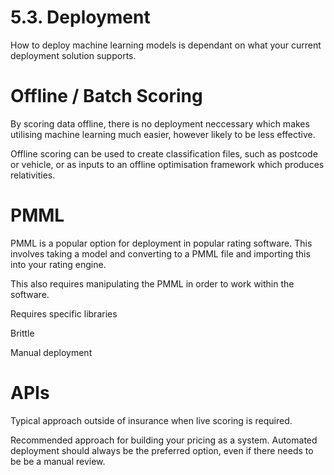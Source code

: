 # 5.3. Deployment

How to deploy machine learning models is dependant on what your current deployment solution supports.

# Offline / Batch Scoring

By scoring data offline, there is no deployment neccessary which makes utilising machine learning much easier, however likely to be less effective. 

Offline scoring can be used to create classification files, such as postcode or vehicle, or as inputs to an offline optimisation framework which produces relativities.

# PMML

PMML is a popular option for deployment in popular rating software. This involves taking a model and converting to a PMML file and importing this into your rating engine. 

This also requires manipulating the PMML in order to work within the software.

Requires specific libraries

Brittle

Manual deployment

# APIs

Typical approach outside of insurance when live scoring is required. 

Recommended approach for building your pricing as a system. Automated deployment should always be the preferred option, even if there needs to be be a manual review. 


